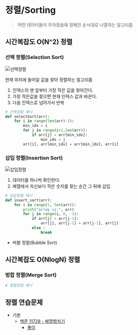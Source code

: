 # 정렬/Sorting
> 어떤 데이터들이 주어졌을때 정해진 순서대로 나열하는 알고리즘

## 시간복잡도 O(N^2) 정렬
### 선택 정렬(Selection Sort)

![선택정렬](https://user-images.githubusercontent.com/113990279/236621593-daeed810-deb8-4b01-85bd-fdb284ff9d7a.gif)

현재 위치에 들어갈 값을 찾아 정렬하는 알고리즘

1. 인덱스의 맨 앞부터 가장 작은 값을 찾아간다.
2. 가장 작은값을 찾으면 현재 인덱스 값과 바꾼다.
3. 다음 인덱스로 넘어가서 반복

```Python
# 선택정렬 예시
def selectSort(arr):
    for i in range(len(arr)-1):
        min_idx = i
        for j in range(i+1,len(arr)):
            if arr[j] < arr[min_idx]:
                min_idx = j
        arr[i], arr[min_idx] = arr[min_idx], arr[i]
```

### 삽입 정렬(Insertion Sort)

![삽입정렬](https://user-images.githubusercontent.com/113990279/236684828-8f11e709-870a-44ef-b2a9-b0a4e946b454.gif)

1. 데이터를 하나씩 확인한다.
2. 배열에서 자신보다 작은 숫자를 찾는 순간 그 뒤에 삽입

```Python
# 삽입정렬 예시
def insert_sort(arr):
    for i in range(1, len(arr)):
        print("array is:", arr)
        for j in range(i, 0, -1):
            if arr[j] < arr[j-1]:
                arr[j], arr[j-1] = arr[j-1], arr[j]
            else :
                break
```

- 버블 정렬(Bubble Sort)

## 시간복잡도 O(NlogN) 정렬

### 벙합 정렬(Merge Sort)

```Python
# 병합정렬 예시
```

## 정렬 연습문제
- 기본
    - [백준 11728 - 배열합치기](https://www.acmicpc.net/problem/11728)
        - [풀이](/Algorithm/Sorting/boj_11728.py)